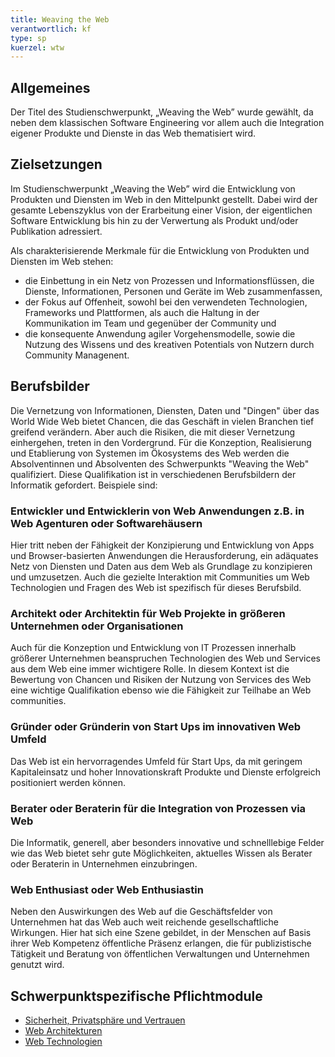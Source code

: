 ```yaml
---
title: Weaving the Web
verantwortlich: kf
type: sp
kuerzel: wtw
---
```


## Allgemeines

Der Titel des Studienschwerpunkt, „Weaving the Web” wurde gewählt, da neben dem klassischen Software Engineering vor allem auch die Integration eigener Produkte und Dienste in das Web thematisiert wird.

## Zielsetzungen

Im Studienschwerpunkt „Weaving the Web” wird die Entwicklung von Produkten und Diensten im Web in den Mittelpunkt gestellt. Dabei wird der gesamte Lebenszyklus von der Erarbeitung einer Vision, der eigentlichen Software Entwicklung bis hin zu der Verwertung als Produkt und/oder Publikation adressiert. 

Als charakterisierende Merkmale für die Entwicklung von Produkten und Diensten im Web stehen:
- die Einbettung in ein Netz von Prozessen und Informationsflüssen, die Dienste, Informationen, Personen und Geräte im Web zusammenfassen,
- der Fokus auf Offenheit, sowohl bei den verwendeten Technologien, Frameworks und Plattformen, als auch die Haltung in der Kommunikation im Team und gegenüber der Community und
- die konsequente Anwendung agiler Vorgehensmodelle, sowie die Nutzung des Wissens und des kreativen Potentials von Nutzern durch Community Managenent. 



## Berufsbilder
Die Vernetzung von Informationen, Diensten, Daten und "Dingen" über das World Wide Web bietet Chancen, die das Geschäft in vielen Branchen tief greifend verändern. Aber auch die Risiken, die mit dieser Vernetzung einhergehen, treten in den Vordergrund. Für die Konzeption, Realisierung und Etablierung von Systemen im Ökosystems des Web werden die Absolventinnen und Absolventen des Schwerpunkts "Weaving the Web" qualifiziert. Diese Qualifikation ist in verschiedenen Berufsbildern der Informatik gefordert. Beispiele sind:

### Entwickler und Entwicklerin von Web Anwendungen z.B. in Web Agenturen oder Softwarehäusern
Hier tritt neben der Fähigkeit der Konzipierung und Entwicklung von Apps und Browser-basierten Anwendungen die Herausforderung, ein adäquates Netz von Diensten und Daten aus dem Web als Grundlage zu konzipieren und umzusetzen. Auch die gezielte Interaktion mit Communities um Web Technologien und Fragen des Web ist spezifisch für dieses Berufsbild.

### Architekt oder Architektin für Web Projekte in größeren Unternehmen oder Organisationen
Auch für die Konzeption und Entwicklung von IT Prozessen innerhalb größerer Unternehmen beanspruchen Technologien des Web und Services aus dem Web eine immer wichtigere Rolle. In diesem Kontext ist die Bewertung von Chancen und Risiken der Nutzung von Services des Web eine wichtige Qualifikation ebenso wie die Fähigkeit zur Teilhabe an Web communities.   

### Gründer oder Gründerin von Start Ups im innovativen Web Umfeld
Das Web ist ein hervorragendes Umfeld für Start Ups, da mit geringem Kapitaleinsatz und hoher Innovationskraft Produkte und Dienste erfolgreich positioniert werden können.

### Berater oder Beraterin für die Integration von Prozessen via Web
Die Informatik, generell, aber besonders innovative und schnelllebige Felder wie das Web bietet sehr gute Möglichkeiten, aktuelles Wissen als Berater oder Beraterin in Unternehmen einzubringen. 

### Web Enthusiast oder Web Enthusiastin
Neben den Auswirkungen des Web auf die Geschäftsfelder von Unternehmen hat das Web auch weit reichende gesellschaftliche Wirkungen. Hier hat sich eine Szene gebildet, in der Menschen auf Basis ihrer Web Kompetenz öffentliche Präsenz erlangen, die für publizistische Tätigkeit und Beratung von öffentlichen Verwaltungen und Unternehmen genutzt wird. 

## Schwerpunktspezifische Pflichtmodule
- [Sicherheit, Privatsphäre und Vertrauen](/mi-2017/modulbeschreibungen-master/MA_WTW_Modul_IT-Sicherheit)
- [Web Architekturen](/mi-2017/modulbeschreibungen-master/MA_WTW_Modul_Web-Architekturen) 
- [Web Technologien](/mi-2017/modulbeschreibungen-master/MA_WTW_Modul_Web-Technologien)
